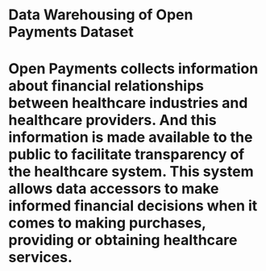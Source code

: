 # Data Warehousing of Open Payments Dataset
# Open Payments collects information about financial relationships between healthcare industries and healthcare providers. And this information is made available to the public to facilitate transparency of the healthcare system. This system allows data accessors to make informed financial decisions when it comes to making purchases, providing or obtaining healthcare services. 
